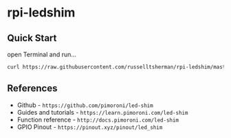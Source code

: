 # rpi-ledshim

## Quick Start

open Terminal and run...

```sh
curl https://raw.githubusercontent.com/russelltsherman/rpi-ledshim/master/bin/bootstrap | bash
```

## References

- Github - `https://github.com/pimoroni/led-shim`
- Guides and tutorials - `https://learn.pimoroni.com/led-shim`
- Function reference - `http://docs.pimoroni.com/led-shim`
- GPIO Pinout - `https://pinout.xyz/pinout/led_shim`
